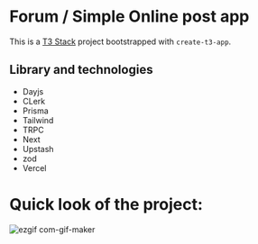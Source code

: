 # Forum / Simple Online post app

This is a [T3 Stack](https://create.t3.gg/) project bootstrapped with `create-t3-app`.

## Library and technologies
* Dayjs
* CLerk
* Prisma
* Tailwind
* TRPC
* Next
* Upstash
* zod 
* Vercel


# Quick look of the project:
![ezgif com-gif-maker](https://user-images.githubusercontent.com/60653284/235779734-ee2de082-7264-47ad-8d10-a546aacda5da.gif)
